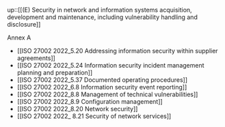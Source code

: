 up::[[(E) Security in network and information systems acquisition, development and maintenance, including vulnerability handling and disclosure]]

Annex A
- [[ISO 27002 2022_5.20 Addressing information security within supplier agreements]]
- [[ISO 27002 2022_5.24 Information security incident management planning and preparation]]
- [[ISO 27002 2022_5.37 Documented operating procedures]]
- [[ISO 27002 2022_6.8 Information security event reporting]]
- [[ISO 27002 2022_8.8 Management of technical vulnerabilities]]
- [[ISO 27002 2022_8.9 Configuration management]]
- [[ISO 27002 2022_8.20 Network security]]
- [[ISO 27002 2022_ 8.21 Security of network services]]